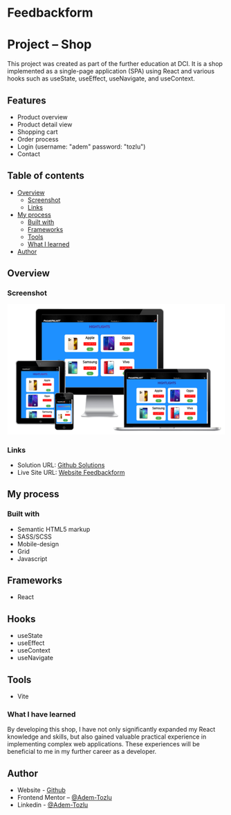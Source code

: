 # Feedbackform

# Project – Shop

This project was created as part of the further education at DCI. 
It is a shop implemented as a single-page application (SPA) using React and various hooks such as useState, useEffect, useNavigate, and useContext.

## Features

- Product overview
- Product detail view
- Shopping cart
- Order process
- Login (username: "adem" password: "tozlu")
- Contact

## Table of contents

- [Overview](#overview)
  - [Screenshot](#screenshot)
  - [Links](#links)
- [My process](#my-process)
  - [Built with](#built-with)
  - [Frameworks](#frameworks)
  - [Tools](#tools)
  - [What I learned](#what-i-learned)
- [Author](#author)



## Overview

### Screenshot

![Screenshot](public/screenshot.png)




### Links

- Solution URL: [Github Solutions](https://github.com/Adem-Tozlu/Project-Shop)
- Live Site URL: [Website Feedbackform](https://project-shop-xi.vercel.app/)

## My process

### Built with

- Semantic HTML5 markup
- SASS/SCSS
- Mobile-design
- Grid
- Javascript

## Frameworks
 - React

## Hooks
 - useState
 - useEffect
 - useContext
 - useNavigate

## Tools
 - Vite
### What I have learned


By developing this shop, I have not only significantly expanded my React knowledge and skills, but also gained valuable practical experience in implementing complex web applications.
These experiences will be beneficial to me in my further career as a developer.
## Author

- Website - [Github](https://github.com/Adem-Tozlu)
- Frontend Mentor – [@Adem-Tozlu](https://www.frontendmentor.io/profile/Adem-Tozlu)
- Linkedin - [@Adem-Tozlu](https://www.linkedin.com/in/adem-tozlu-8906b52a5)